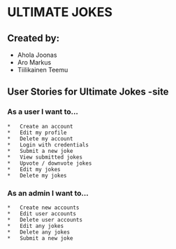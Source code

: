 ULTIMATE JOKES  
==============

Created by: 
----------- 
+	Ahola Joonas  
+	Aro Markus  
+	Tiilikainen Teemu  



User Stories for Ultimate Jokes -site  
-------------------------------------
  
### As a user I want to…  
	* 	Create an account  
	* 	Edit my profile  
	* 	Delete my account  
	* 	Login with credentials  
	* 	Submit a new joke  
	* 	View submitted jokes  
	* 	Upvote / downvote jokes  
	* 	Edit my jokes  
	* 	Delete my jokes  
  
### As an admin I want to…  
	* 	Create new accounts  
	* 	Edit user accounts  
	* 	Delete user accounts  
	* 	Edit any jokes  
	* 	Delete any jokes  
	* 	Submit a new joke  

